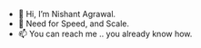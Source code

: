 - 👋 Hi, I’m Nishant Agrawal.
- 👀 Need for Speed, and Scale.
- 📫 You can reach me .. you already know how.

<!---
nisagrawal/nisagrawal is a ✨ special ✨ repository because its `README.md` (this file) appears on your GitHub profile.
You can click the Preview link to take a look at your changes.
--->
